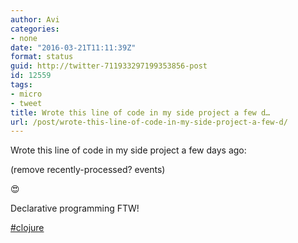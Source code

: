 ```yaml
---
author: Avi
categories:
- none
date: "2016-03-21T11:11:39Z"
format: status
guid: http://twitter-711933297199353856-post
id: 12559
tags:
- micro
- tweet
title: Wrote this line of code in my side project a few d…
url: /post/wrote-this-line-of-code-in-my-side-project-a-few-d/
---
```

Wrote this line of code in my side project a few days ago:

(remove recently-processed? events)

😍

Declarative programming FTW!

[#clojure](http://twitter.com/search?q=%23clojure)